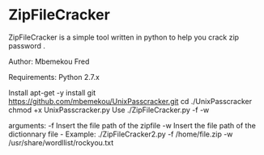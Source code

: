 # ZipFileCracker
ZipFileCracker is a simple tool written in python to help you crack zip password .

Author: Mbemekou Fred

Requirements: Python 2.7.x

Install apt-get -y install git https://github.com/mbemekou/UnixPasscracker.git cd ./UnixPasscracker chmod +x UnixPasscracker.py Use ./ZipFileCracker.py -f <zipfile to crack> -w <wordlist to use to crack zipfile>

arguments: -f Insert the file path of the  zipfile -w Insert the file path of the dictionnary file -
Example: ./ZipFileCracker2.py  -f /home/file.zip -w /usr/share/wordllist/rockyou.txt 
